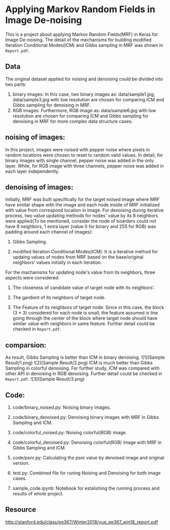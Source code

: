 # Applying Markov Random Fields in Image De-noising


This is a project about applying Markov Random Fields(MRF) in Keras for Image De-noising. The detail of the mechanisms for building modified Iteration Conditional Modes(ICM) and Gibbs sampling in MRF was shown in `Report.pdf`.

## Data

The original dataset applied for noising and denoising could be divided into two parts:
1. binary images:
In this case, two binary images as: data/sample1.jpg, data/sample3.jpg with low resolution are chosen for comparing ICM and Gibbs sampling for denoising in MRF.
2. RGB images:
Furthermore, RGB image as: data/sample6.jpg with low resolution are chosen for comparing ICM and Gibbs sampling for denoising in MRF for more complex data structure cases.


## noising of images:
In this project, images were noised with pepper noise where pixels in random locations were chosen to reset to random valid values. In detail, for binary images with single channel, pepper noise was added in the only layer. While, for RGB image with three channels, pepper noise was added in each layer independently.

## denoising of images:
Initially, MRF was built specifically for the target noised image where MRF have similar shape with the image and each node inside of MRF initialized with value from correspond location in image. For denoising during iterative process, two value updating methods for nodes' value by its 8 neighbors were applied(To be mentioned, consider the node of boarders could not have 8 neighbors, 1 extra layer (value 0 for binary and 255 for RGB) was padding around each channel of images):

1. Gibbs Sampling.

2. modified Iteration Conditional Modes(ICM): It is a iterative method for updaing values of nodes from MRF based on the base/original neighbors' values initially in each iteration.

For the machanisms for updating node's value from its neighbors, three aspects were considered:

1. The closeness of candidate value of target node with its neighbors'.

2. The gardient of its neighbors of target node.

3. The Feature of its neighbors of target node: Since in this case, the block (3 * 3) considered for each node is small, the feature assumed is line going through the center of the block where target node should have similar value with neighbors in same feature. Further detail could be checked in `Report.pdf`.

## comparsion:
As result, Gibbs Sampling is better than ICM in binary denoising. 
![1](Sample Result/1.png)
![2](Sample Result/2.png)
ICM is much better than Gibbs Sampling in colorful denoising. 
For further study, ICM was compared with other API in denoising in RGB denoising. Further detail could be checked in `Report.pdf`.
![3](Sample Result/3.png)

## Code:

1. code/binary_noised.py: Noising binary images.

2. code/binary_denoised.py: Denoising binary images with MRF in Gibbs Sampling and ICM.

3. code/colorful_noised.py: Noising colorful(RGB) image.

4. code/colorful_denoised.py: Denoising colorful(RGB) image with MRF in Gibbs Sampling and ICM.

5. code/psnr.py: Calculating the psnr value by denoised image and original version.

6. test.py: Combined file for runing Noising and Denoising for both image cases.

7. sample_code.ipynb: Notebook for estalishing the running process and results of whole project.


## Resource
http://stanford.edu/class/ee367/Winter2018/yue_ee367_win18_report.pdf
